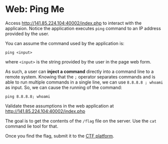 # Web: Ping Me

Access http://141.85.224.104:40002/index.php to interact with the applicaion.
Notice the application executes `ping` command to an IP address provided by the user.

You can assume the command used by the application is:

```console
ping <input>
```

where `<input>` is the string provided by the user in the page web form.

As such, a user can **inject a command** directly into a command line to a remote system.
Knowing that the `;` operator separates commands and is able to run multiple commands in a single line, we can use `8.8.8.8 ; whoami` as input.
So, we can cause the running of the command:

```console
ping 8.8.8.8; whoami
```

Validate these assumptions in the web application at http://141.85.224.104:40002/index.php

The goal is to get the contents of the `/flag` file on the server.
Use the `cat` command lie tool for that.

Once you find the flag, submit it to the [CTF platform](https://workshop-ctf.security.cs.pub.ro/).
